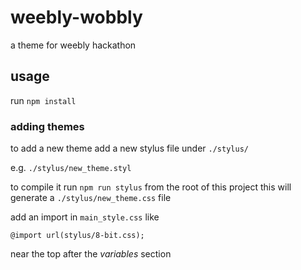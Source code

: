 # weebly-wobbly

a theme for weebly hackathon

## usage
run `npm install`

### adding themes
to add a new theme add a new stylus file under `./stylus/`

e.g. `./stylus/new_theme.styl`

to compile it run `npm run stylus` from the root of this project
this will generate a `./stylus/new_theme.css` file

add an import in `main_style.css` like

    @import url(stylus/8-bit.css);

near the top after the *variables* section
